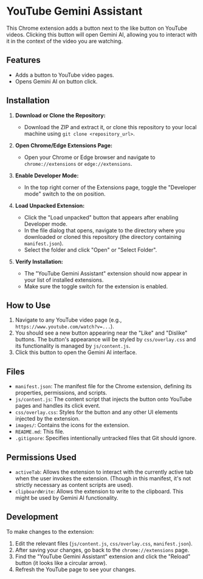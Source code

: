 # YouTube Gemini Assistant

This Chrome extension adds a button next to the like button on YouTube videos. Clicking this button will open Gemini AI, allowing you to interact with it in the context of the video you are watching.

## Features

*   Adds a button to YouTube video pages.
*   Opens Gemini AI on button click.

## Installation

1.  **Download or Clone the Repository:**
    *   Download the ZIP and extract it, or clone this repository to your local machine using `git clone <repository_url>`.

2.  **Open Chrome/Edge Extensions Page:**
    *   Open your Chrome or Edge browser and navigate to `chrome://extensions` or `edge://extensions`.

3.  **Enable Developer Mode:**
    *   In the top right corner of the Extensions page, toggle the "Developer mode" switch to the on position.

4.  **Load Unpacked Extension:**
    *   Click the "Load unpacked" button that appears after enabling Developer mode.
    *   In the file dialog that opens, navigate to the directory where you downloaded or cloned this repository (the directory containing `manifest.json`).
    *   Select the folder and click "Open" or "Select Folder".

5.  **Verify Installation:**
    *   The "YouTube Gemini Assistant" extension should now appear in your list of installed extensions.
    *   Make sure the toggle switch for the extension is enabled.

## How to Use

1.  Navigate to any YouTube video page (e.g., `https://www.youtube.com/watch?v=...`).
2.  You should see a new button appearing near the "Like" and "Dislike" buttons. The button's appearance will be styled by `css/overlay.css` and its functionality is managed by `js/content.js`.
3.  Click this button to open the Gemini AI interface.

## Files

*   `manifest.json`: The manifest file for the Chrome extension, defining its properties, permissions, and scripts.
*   `js/content.js`: The content script that injects the button onto YouTube pages and handles its click event.
*   `css/overlay.css`: Styles for the button and any other UI elements injected by the extension.
*   `images/`: Contains the icons for the extension.
*   `README.md`: This file.
*   `.gitignore`: Specifies intentionally untracked files that Git should ignore.

## Permissions Used

*   `activeTab`: Allows the extension to interact with the currently active tab when the user invokes the extension. (Though in this manifest, it's not strictly necessary as content scripts are used).
*   `clipboardWrite`: Allows the extension to write to the clipboard. This might be used by Gemini AI functionality.

## Development

To make changes to the extension:

1.  Edit the relevant files (`js/content.js`, `css/overlay.css`, `manifest.json`).
2.  After saving your changes, go back to the `chrome://extensions` page.
3.  Find the "YouTube Gemini Assistant" extension and click the "Reload" button (it looks like a circular arrow).
4.  Refresh the YouTube page to see your changes.